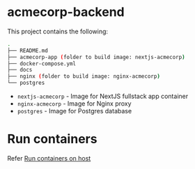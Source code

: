 # acmecorp-backend

This project contains the following:

```bash
.
├── README.md
├── acmecorp-app (folder to build image: nextjs-acmecorp)
├── docker-compose.yml
├── docs
├── nginx (folder to build image: nginx-acmecorp) 
└── postgres 
```

- `nextjs-acmecorp` - Image for NextJS fullstack app container
- `nginx-acmecorp` - Image for Nginx proxy
- `postgres` - Image for Postgres database 

# Run containers

Refer [Run containers on host](./docs/run_containers_on_host.md)
